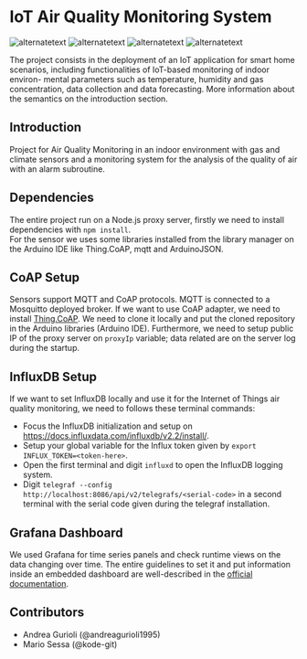 # IoT Air Quality Monitoring System

<p>
  <img src="https://img.shields.io/static/v1?label=build&message=passing&color=%3CCOLOR%3E" alt="alternatetext">
	<img src="https://img.shields.io/badge/state-develop-yellow" alt="alternatetext">
  <img src="https://img.shields.io/badge/Climate-DHT22-blue" alt="alternatetext">
  <img src="https://img.shields.io/badge/Gas-MQ2-green" alt="alternatetext">
</p>

The project consists in the deployment of an IoT application for smart home scenarios, including functionalities of IoT-based monitoring of indoor environ- mental parameters such as temperature, humidity and gas concentration, data collection and data forecasting. More information about the semantics on the introduction section.

## Introduction
Project for Air Quality Monitoring in an indoor environment with gas and climate sensors and a monitoring system for the analysis of the quality of air with an alarm subroutine. 

## Dependencies 
The entire project run on a Node.js proxy server, firstly we need to install dependencies with `npm install`.<br>
For the sensor we uses some libraries installed from the library manager on the Arduino IDE like Thing.CoAP, mqtt and ArduinoJSON. 

## CoAP Setup
Sensors support MQTT and CoAP protocols. MQTT is connected to a Mosquitto deployed broker. If we want to use CoAP adapter, we need to install [Thing.CoAP](https://github.com/Alv3s/Thing.CoAP). We need to clone it locally and put the cloned repository in the Arduino libraries (Arduino IDE). Furthermore, we need to setup public IP of the proxy server on `proxyIp` variable; data related are on the server log during the startup.

## InfluxDB Setup
If we want to set InfluxDB locally and use it for the Internet of Things air quality monitoring, we need to follows these terminal commands:
- Focus the InfluxDB initialization and setup on https://docs.influxdata.com/influxdb/v2.2/install/.
- Setup your global variable for the Influx token given by `export INFLUX_TOKEN=<token-here>`.
- Open the first terminal and digit `influxd` to open the InfluxDB logging system.
- Digit `telegraf --config http://localhost:8086/api/v2/telegrafs/<serial-code>` in a second terminal with the serial code given during the telegraf installation.

## Grafana Dashboard
We used Grafana for time series panels and check runtime views on the data changing over time. The entire guidelines to set it and put information inside an embedded dashboard are well-described in the [official documentation](https://grafana.com/docs/grafana/latest/getting-started/getting-started-influxdb/).

## Contributors
- Andrea Gurioli (@andreagurioli1995)
- Mario Sessa (@kode-git)
